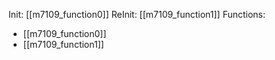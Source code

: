 Init: [[m7109_function0]]
ReInit: [[m7109_function1]]
Functions:
- [[m7109_function0]]
- [[m7109_function1]]
